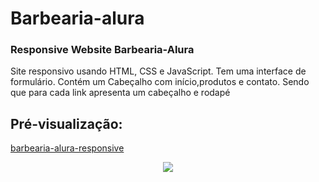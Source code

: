 # Barbearia-alura
### Responsive Website Barbearia-Alura

 <p>Site responsivo usando HTML, CSS e JavaScript. Tem uma interface de formulário. Contém um Cabeçalho com início,produtos e contato. Sendo que para cada link apresenta um cabeçalho e rodapé</p>

## Pré-visualização:

[barbearia-alura-responsive](https://barbearia-alura-responsive.vercel.app/)

<div align="center"><img src="img/barber-alura_2.gif" width=auto>
</div>
